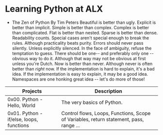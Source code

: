 # Learning Python at ALX

- The Zen of Python By Tim Peters
Beautiful is better than ugly.
Explicit is better than implicit.
Simple is better than complex.
Complex is better than complicated.
Flat is better than nested.
Sparse is better than dense.
Readability counts.
Special cases aren't special enough to break the rules.
Although practicality beats purity.
Errors should never pass silently.
Unless explicitly silenced.
In the face of ambiguity, refuse the temptation to guess.
There should be one-- and preferably only one --obvious way to do it.
Although that way may not be obvious at first unless you're Dutch.
Now is better than never.
Although never is often better than *right* now.
If the implementation is hard to explain, it's a bad idea.
If the implementation is easy to explain, it may be a good idea.
Namespaces are one honking great idea -- let's do more of those!

| Projects                        | Description                                                                     |
| ------------------------------- | ------------------------------------------------------------------------------- |
| 0x00. Python - Hello, World     | The very basics of Python.                                                      |
| 0x01. Python - if/else, loops, functions | Control flows, Loops, Functions, Scope of Variables, return statement, pass, range ... |
